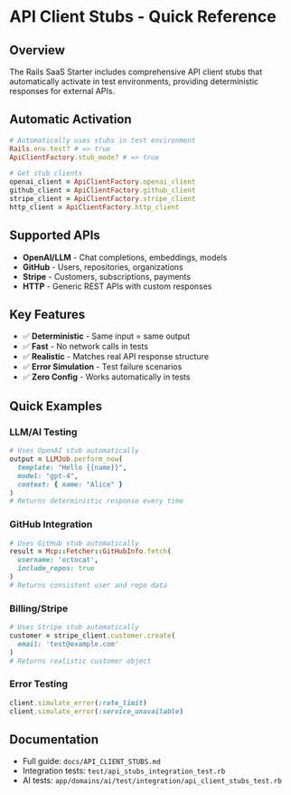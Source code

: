 # API Client Stubs - Quick Reference

## Overview
The Rails SaaS Starter includes comprehensive API client stubs that automatically activate in test environments, providing deterministic responses for external APIs.

## Automatic Activation
```ruby
# Automatically uses stubs in test environment
Rails.env.test? # => true
ApiClientFactory.stub_mode? # => true

# Get stub clients
openai_client = ApiClientFactory.openai_client
github_client = ApiClientFactory.github_client  
stripe_client = ApiClientFactory.stripe_client
http_client = ApiClientFactory.http_client
```

## Supported APIs
- **OpenAI/LLM** - Chat completions, embeddings, models
- **GitHub** - Users, repositories, organizations  
- **Stripe** - Customers, subscriptions, payments
- **HTTP** - Generic REST APIs with custom responses

## Key Features
- ✅ **Deterministic** - Same input = same output
- ✅ **Fast** - No network calls in tests
- ✅ **Realistic** - Matches real API response structure
- ✅ **Error Simulation** - Test failure scenarios
- ✅ **Zero Config** - Works automatically in tests

## Quick Examples

### LLM/AI Testing
```ruby
# Uses OpenAI stub automatically
output = LLMJob.perform_now(
  template: "Hello {{name}}", 
  model: "gpt-4",
  context: { name: "Alice" }
)
# Returns deterministic response every time
```

### GitHub Integration
```ruby
# Uses GitHub stub automatically  
result = Mcp::Fetcher::GitHubInfo.fetch(
  username: 'octocat',
  include_repos: true
)
# Returns consistent user and repo data
```

### Billing/Stripe
```ruby
# Uses Stripe stub automatically
customer = stripe_client.customer.create(
  email: 'test@example.com'
)
# Returns realistic customer object
```

### Error Testing
```ruby
client.simulate_error(:rate_limit)
client.simulate_error(:service_unavailable)
```

## Documentation
- Full guide: `docs/API_CLIENT_STUBS.md`
- Integration tests: `test/api_stubs_integration_test.rb`
- AI tests: `app/domains/ai/test/integration/api_client_stubs_test.rb`